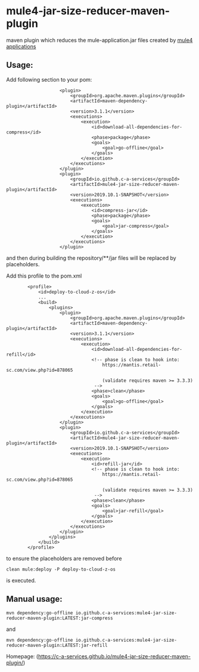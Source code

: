 # mule4-jar-size-reducer-maven-plugin
maven plugin which reduces the mule-application.jar files created by
[mule4 applications](https://www.mulesoft.com/platform/mule)

## Usage:

Add following section to your pom:
```
					<plugin>
						<groupId>org.apache.maven.plugins</groupId>
						<artifactId>maven-dependency-plugin</artifactId>
						<version>3.1.1</version>
						<executions>
							<execution>
								<id>download-all-dependencies-for-compress</id>
								<phase>package</phase>
								<goals>
									<goal>go-offline</goal>
								</goals>
							</execution>
						</executions>
					</plugin>
					<plugin>
						<groupId>io.github.c-a-services</groupId>
						<artifactId>mule4-jar-size-reducer-maven-plugin</artifactId>
						<version>2019.10.1-SNAPSHOT</version>
						<executions>
							<execution>
								<id>compress-jar</id>
								<phase>package</phase>
								<goals>
									<goal>jar-compress</goal>
								</goals>
							</execution>
						</executions>
					</plugin>
```

and then during building the repository/**/jar files will be replaced by placeholders.


Add this profile to the pom.xml
```
		<profile>
			<id>deploy-to-cloud-z-os</id>
            ...
			<build>
				<plugins>
					<plugin>
						<groupId>org.apache.maven.plugins</groupId>
						<artifactId>maven-dependency-plugin</artifactId>
						<version>3.1.1</version>
						<executions>
							<execution>
								<id>download-all-dependencies-for-refill</id>
								<!-- phase is clean to hook into:
									https://mantis.retail-sc.com/view.php?id=878065

									(validate requires maven >= 3.3.3)
								 -->
								<phase>clean</phase>
								<goals>
									<goal>go-offline</goal>
								</goals>
							</execution>
						</executions>
					</plugin>
					<plugin>
						<groupId>io.github.c-a-services</groupId>
						<artifactId>mule4-jar-size-reducer-maven-plugin</artifactId>
						<version>2019.10.1-SNAPSHOT</version>
						<executions>
							<execution>
								<id>refill-jar</id>
								<!-- phase is clean to hook into:
									https://mantis.retail-sc.com/view.php?id=878065

									(validate requires maven >= 3.3.3)
								 -->
								<phase>clean</phase>
								<goals>
									<goal>jar-refill</goal>
								</goals>
							</execution>
						</executions>
					</plugin>
				</plugins>
			</build>
		</profile>
```

to ensure the placeholders are removed before
```
clean mule:deploy -P deploy-to-cloud-z-os
```
is executed.

## Manual usage:

```
mvn dependency:go-offline io.github.c-a-services:mule4-jar-size-reducer-maven-plugin:LATEST:jar-compress
```
and
```
mvn dependency:go-offline io.github.c-a-services:mule4-jar-size-reducer-maven-plugin:LATEST:jar-refill
```

Homepage: (https://c-a-services.github.io/mule4-jar-size-reducer-maven-plugin/)
